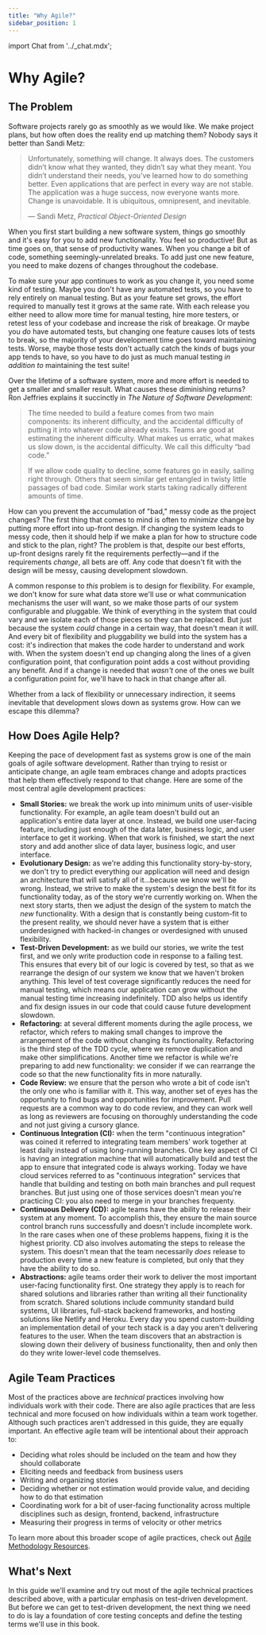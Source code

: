 ```yaml
---
title: "Why Agile?"
sidebar_position: 1
---
```

import Chat from '../_chat.mdx';

# Why Agile?

## The Problem

Software projects rarely go as smoothly as we would like. We make project plans, but how often does the reality end up matching them? Nobody says it better than Sandi Metz:

> Unfortunately, something will change. It always does. The customers didn’t know what they wanted, they didn’t say what they meant. You didn’t understand their needs, you’ve learned how to do something better. Even applications that are perfect in every way are not stable. The application was a huge success, now everyone wants more. Change is unavoidable. It is ubiquitous, omnipresent, and inevitable.
>
> — Sandi Metz, *Practical Object-Oriented Design*

When you first start building a new software system, things go smoothly and it's easy for you to add new functionality. You feel so productive! But as time goes on, that sense of productivity wanes. When you change a bit of code, something seemingly-unrelated breaks. To add just one new feature, you need to make dozens of changes throughout the codebase.

To make sure your app continues to work as you change it, you need some kind of testing. Maybe you don't have any automated tests, so you have to rely entirely on manual testing. But as your feature set grows, the effort required to manually test it grows at the same rate. With each release you either need to allow more time for manual testing, hire more testers, or retest less of your codebase and increase the risk of breakage. Or maybe you *do* have automated tests, but changing one feature causes lots of tests to break, so the majority of your development time goes toward maintaining tests. Worse, maybe those tests don't actually catch the kinds of bugs your app tends to have, so you have to do just as much manual testing *in addition to* maintaining the test suite!

Over the lifetime of a software system, more and more effort is needed to get a smaller and smaller result. What causes these diminishing returns? Ron Jeffries explains it succinctly in _The Nature of Software Development_:

> The time needed to build a feature comes from two main components: its inherent difficulty, and the accidental difficulty of putting it into whatever code already exists. Teams are good at estimating the inherent difficulty. What makes us erratic, what makes us slow down, is the accidental difficulty. We call this difficulty “bad code.”
>
> If we allow code quality to decline, some features go in easily, sailing right through. Others that seem similar get entangled in twisty little passages of bad code. Similar work starts taking radically different amounts of time.

How can you prevent the accumulation of "bad," messy code as the project changes? The first thing that comes to mind is often to *minimize* change by putting more effort into up-front design. If changing the system leads to messy code, then it should help if we make a plan for how to structure code and stick to the plan, right? The problem is that, despite our best efforts, up-front designs rarely fit the requirements perfectly—and if the requirements *change*, all bets are off. Any code that doesn't fit with the design will be messy, causing development slowdown.

A common response to *this* problem is to design for flexibility. For example, we don't know for sure what data store we'll use or what communication mechanisms the user will want, so we make those parts of our system configurable and pluggable. We think of everything in the system that could vary and we isolate each of those pieces so they can be replaced. But just because the system *could* change in a certain way, that doesn't mean it *will*. And every bit of flexibility and pluggability we build into the system has a cost: it's indirection that makes the code harder to understand and work with. When the system doesn't end up changing along the lines of a given configuration point, that configuration point adds a cost without providing any benefit. And if a change is needed that *wasn't* one of the ones we built a configuration point for, we'll have to hack in that change after all.

Whether from a lack of flexibility or unnecessary indirection, it seems inevitable that development slows down as systems grow. How can we escape this dilemma?

## How Does Agile Help?

Keeping the pace of development fast as systems grow is one of the main goals of agile software development. Rather than trying to resist or anticipate change, an agile team embraces change and adopts practices that help them effectively respond to that change. Here are some of the most central agile development practices:

- **Small Stories:** we break the work up into minimum units of user-visible functionality. For example, an agile team doesn't build out an application's entire data layer at once. Instead, we build one user-facing feature, including just enough of the data later, business logic, and user interface to get it working. When that work is finished, we start the next story and add another slice of data layer, business logic, and user interface.
- **Evolutionary Design:** as we're adding this functionality story-by-story, we don't try to predict everything our application will need and design an architecture that will satisfy all of it…because we know we'll be wrong. Instead, we strive to make the system's design the best fit for its functionality today, as of the story we're currently working on. When the next story starts, then we adjust the design of the system to match the *new* functionality. With a design that is constantly being custom-fit to the present reality, we should never have a system that is either underdesigned with hacked-in changes or overdesigned with unused flexibility.
- **Test-Driven Development:** as we build our stories, we write the test first, and we only write production code in response to a failing test. This ensures that every bit of our logic is covered by test, so that as we rearrange the design of our system we know that we haven't broken anything. This level of test coverage significantly reduces the need for manual testing, which means our application can grow without the manual testing time increasing indefinitely. TDD also helps us identify and fix design issues in our code that could cause future development slowdown.
- **Refactoring:** at several different moments during the agile process, we refactor, which refers to making small changes to improve the arrangement of the code without changing its functionality. Refactoring is the third step of the TDD cycle, where we remove duplication and make other simplifications. Another time we refactor is while we're preparing to add new functionality: we consider if we can rearrange the code so that the new functionality fits in more naturally.
- **Code Review:** we ensure that the person who wrote a bit of code isn't the only one who is familiar with it. This way, another set of eyes has the opportunity to find bugs and opportunities for improvement. Pull requests are a common way to do code review, and they can work well as long as reviewers are focusing on thoroughly understanding the code and not just giving a cursory glance.
- **Continuous Integration (CI):** when the term "continuous integration" was coined it referred to integrating team members' work together at least daily instead of using long-running branches. One key aspect of CI is having an integration machine that will automatically build and test the app to ensure that integrated code is always working. Today we have cloud services referred to as "continuous integration" services that handle that building and testing on both main branches and pull request branches. But just using one of those services doesn't mean you're practicing CI: you also need to merge in your branches frequenty.
- **Continuous Delivery (CD):** agile teams have the ability to release their system at any moment. To accomplish this, they ensure the main source control branch runs successfully and doesn't include incomplete work. In the rare cases when one of these problems happens, fixing it is the highest priority. CD also involves automating the steps to release the system. This doesn't mean that the team necessarily *does* release to production every time a new feature is completed, but only that they have the ability to do so.
- **Abstractions:** agile teams order their work to deliver the most important user-facing functionality first. One strategy they apply is to reach for shared solutions and libraries rather than writing all their functionality from scratch. Shared solutions include community standard build systems, UI libraries, full-stack backend frameworks, and hosting solutions like Netlify and Heroku. Every day you spend custom-building an implementation detail of your tech stack is a day you aren't delivering features to the user. When the team discovers that an abstraction is slowing down their delivery of business functionality, then and only then do they write lower-level code themselves.

## Agile Team Practices

Most of the practices above are *technical* practices involving how individuals work with their code. There are also agile practices that are less technical and more focused on how individuals within a team work together. Although such practices aren't addressed in this guide, they are equally important. An effective agile team will be intentional about their approach to:

- Deciding what roles should be included on the team and how they should collaborate
- Eliciting needs and feedback from business users
- Writing and organizing stories
- Deciding whether or not estimation would provide value, and deciding how to do that estimation
- Coordinating work for a bit of user-facing functionality across multiple disciplines such as design, frontend, backend, infrastructure
- Measuring their progress in terms of velocity or other metrics

To learn more about this broader scope of agile practices, check out [Agile Methodology Resources](../next-steps.md#agile-methodology).

## What's Next

In this guide we'll examine and try out most of the agile technical practices described above, with a particular emphasis on test-driven development. But before we can get to test-driven development, the next thing we need to do is lay a foundation of core testing concepts and define the testing terms we'll use in this book.

<Chat />
